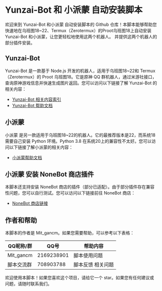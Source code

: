
# Yunzai-Bot 和 小派蒙 自动安装脚本

欢迎来到 Yunzai-Bot 和小派蒙 自动安装脚本的 Github 仓库！本脚本能够帮助您快速地在乌班图18~22、Termux（Zerotermux）的Proot乌班图18上自动安装 Yunzai-Bot 和小派蒙，让您更轻松地使用这两个机器人。 并提供这两个机器人的部分插件安装。

## Yunzai-Bot

Yunzai-Bot 是一款基于 Node.js 开发的机器人，适用于乌班图18~22和 Termux（Zerotermux）的 Proot 乌班图18。它是原神 QQ 群机器人，通过米游社接口，查询原神游戏信息并快速生成图片返回。您可以访问以下链接了解 Yunzai-Bot 的相关内容：

- [Yunzai-Bot 相关内容索引](https://gitee.com/yhArcadia/Yunzai-Bot-plugins-index)
- [Yunzai-Bot 帮助文档](https://docs.yunzai.org/)

## 小派蒙

小派蒙 是另一款适用于乌班图18~22的机器人。它的最推荐版本是22，而系统18需要自己安装 Python 环境。Python 3.8 在系统20上的兼容性不太好。您可以访问以下链接了解小派蒙的相关内容：

- [小派蒙帮助文档](https://docs.paimon.cherishmoon.fun/)

## 小派蒙 安装 NoneBot 商店插件

本脚本还支持安装 NoneBot 商店的插件（部分已适配）。由于部分插件存在兼容性问题，您可以自行测试。您可以访问以下链接前往 NoneBot 商店：

- [NoneBot 商店链接](https://v2.nonebot.dev/store)

## 作者和帮助

本脚本的作者是 Mit_gancm。如果您需要帮助，可以参考以下表格：

| QQ昵称/群 | QQ号 | 帮助内容 |
| ------ | ---- | -------- |
| Mit_gancm | 2169238901 | 脚本使用问题 |
| 脚本交流群 | 708903788 | 脚本反馈 相关问题 |

欢迎使用本脚本！如果您喜欢这个项目，请给它一个 star。如果您有任何建议或问题，请随时联系我们。
